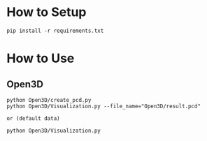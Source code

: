# How to Setup

```Console
pip install -r requirements.txt
```

# How to Use

## Open3D

```Console
python Open3D/create_pcd.py 
python Open3D/Visualization.py --file_name="Open3D/result.pcd"

or (default data)

python Open3D/Visualization.py
```


